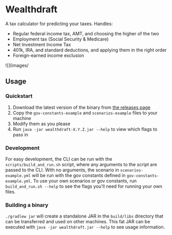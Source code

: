 Wealthdraft
===========
A tax calculator for predicting your taxes. Handles:

* Regular federal income tax, AMT, and choosing the higher of the two
* Employment tax (Social Security & Medicare)
* Net Investment Income Tax
* 401k, IRA, and standard deductions, and applying them in the right order
* Foreign-earned income exclusion

![](images/

Usage
-----
### Quickstart
1. Download the latest version of the binary from [the releases page](https://github.com/mieubrisse/wealthdraft/releases)
2. Copy the `gov-constants-example` and `scenarios-example` files to your machine
3. Modify them as you please
4. Run `java -jar wealthdraft-X.Y.Z.jar --help` to view which flags to pass in

### Development
For easy development, the CLI can be run with the `scripts/build_and_run.sh` script, where any arguments to the script are passed to the CLI. With no arguments, the scenario in `scenarios-example.yml` will be run with the gov constants defined in `gov-constants-example.yml`. To use your own scenarios or gov constants, run `build_and_run.sh --help` to see the flags you'll need for running your own files.

### Building a binary
`./gradlew jar` will create a standalone JAR in the `build/libs` directory that can be transferred and used on other machines. This fat JAR can be executed with `java -jar wealthdraft.jar --help` to see usage information.


